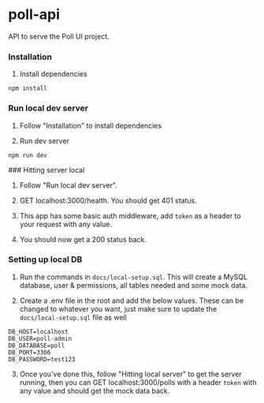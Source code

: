 # poll-api

API to serve the Poll UI project.

### Installation

1. Install dependencies

```
npm install
```

### Run local dev server

1. Follow "Installation" to install dependencies

2. Run dev server

```
npm run dev
```

### Hitting server local

1. Follow "Run local dev server".

2. GET localhost:3000/health. You should get 401 status.

3. This app has some basic auth middleware, add `token` as a header to your request with any value.

4. You should now get a 200 status back.

### Setting up local DB

1. Run the commands in `docs/local-setup.sql`. This will create a MySQL database, user & permissions, all tables needed and some mock data.

2. Create a .env file in the root and add the below values. These can be changed to whatever you want, just make sure to update the `docs/local-setup.sql` file as well

```
DB_HOST=localhost
DB_USER=poll-admin
DB_DATABASE=poll
DB_PORT=3306
DB_PASSWORD=test123
```

3. Once you've done this, follow "Hitting local server" to get the server running, then you can GET localhost:3000/polls with a header `token` with any value and should get the mock data back.
